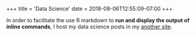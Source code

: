 +++
title = 'Data Science'
date = 2018-08-06T12:55:09-07:00
+++

In order to facilitate the use R markdown to **run and display the output of inline commands**, I host my data science posts in my [another site](https://dreamy-stallman-f662b9.netlify.com).
